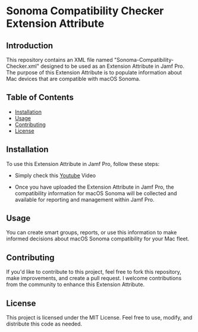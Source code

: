 # Sonoma Compatibility Checker Extension Attribute

## Introduction

This repository contains an XML file named "Sonoma-Compatibility-Checker.xml" designed to be used as an Extension Attribute in Jamf Pro. The purpose of this Extension Attribute is to populate information about Mac devices that are compatible with macOS Sonoma.

## Table of Contents

- [Installation](https://github.com/Samstar777/macOS-Sonoma-Compatibility-Check/edit/main/README.md#installation)
- [Usage](https://github.com/Samstar777/macOS-Sonoma-Compatibility-Check/edit/main/README.md#usage)
- [Contributing](https://github.com/Samstar777/macOS-Sonoma-Compatibility-Check/edit/main/README.md#contributing)
- [License](https://github.com/Samstar777/macOS-Sonoma-Compatibility-Check/edit/main/README.md#license)

## Installation

To use this Extension Attribute in Jamf Pro, follow these steps:

- Simply check this [Youtube](https://youtu.be/iqw4RPZXv44?si=n_Ip4OGU3Z5YX48m) Video

- Once you have uploaded the Extension Attribute in Jamf Pro, the compatibility information for macOS Sonoma will be collected and available for reporting and management within Jamf Pro.

## Usage

You can create smart groups, reports, or use this information to make informed decisions about macOS Sonoma compatibility for your Mac fleet.

## Contributing

If you'd like to contribute to this project, feel free to fork this repository, make improvements, and create a pull request. I welcome contributions from the community to enhance this Extension Attribute.

## License

This project is licensed under the MIT License. Feel free to use, modify, and distribute this code as needed.
